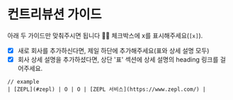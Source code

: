 # 컨트리뷰션 가이드

아래 두 가이드만 맞춰주시면 됩니다 👩‍💻 체크박스에 x를 표시해주세요(`[x]`).
- [x] 새로 회사를 추가하신다면, 제일 하단에 추가해주세요(표와 상세 설명 모두)
- [x] 회사 상세 설명을 추가하셨다면, 상단 '표' 섹션에 상세 설명의 heading 링크를 걸어주세요.
```
// example
| [ZEPL](#zepl) | O | O | [ZEPL 서비스](https://www.zepl.com/) |
```
